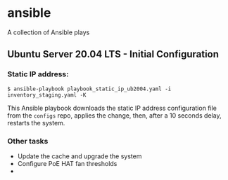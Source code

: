 # ansible
A collection of Ansible plays

## Ubuntu Server 20.04 LTS - Initial Configuration

### Static IP address:

`$ ansible-playbook playbook_static_ip_ub2004.yaml -i inventory_staging.yaml -K`

This Ansible playbook downloads the static IP address configuration file from the `configs` repo, applies the change, then, after a 10 seconds delay, restarts the system.

### Other tasks

* Update the cache and upgrade the system
* Configure PoE HAT fan thresholds
* 
